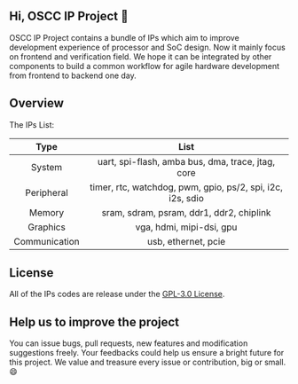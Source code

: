 ## Hi, OSCC IP Project 👋

OSCC IP Project contains a bundle of IPs which aim to improve development experience of processor and SoC design. Now it mainly focus on frontend and verification field. We hope it can be integrated by other components to build a common workflow for agile hardware development from frontend to backend one day.

## Overview

The IPs List:

| Type | List |
| :---: | :---: |
| System     | uart, spi-flash, amba bus, dma, trace, jtag, core |
| Peripheral | timer, rtc, watchdog, pwm, gpio, ps/2, spi, i2c, i2s, sdio |
| Memory     | sram, sdram, psram, ddr1, ddr2, chiplink |
| Graphics   | vga, hdmi, mipi-dsi, gpu |
| Communication | usb, ethernet, pcie |

## License
All of the IPs codes are release under the [GPL-3.0 License](LICENSE).

## Help us to improve the project
You can issue bugs, pull requests, new features and modification suggestions freely. Your feedbacks could help us ensure a bright future for this project. We value and treasure every issue or contribution, big or small. 😄
